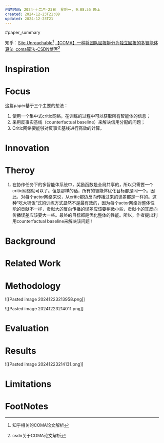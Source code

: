 ```yaml
---
创建时间: 2024-十二月-23日  星期一, 9:08:55 晚上
created: 2024-12-23T21:08
updated: 2024-12-23T21
---
```

#paper_summary 

知乎：[Site Unreachable](https://zhuanlan.zhihu.com/p/361648110)[^1]
[【COMA】一种将团队回报拆分为独立回报的多智能体算法\_coma算法-CSDN博客](https://blog.csdn.net/qq_38638132/article/details/114396018)[^2]
# Inspiration



# Focus
这篇paper基于三个主要的想法：

1. 使用一个集中式critic网络，在训练的过程中可以获取所有智能体的信息；
2. 采用反事实基线（counterfactual baseline）来解决信用分配的问题； 
3. Critic网络要能够对反事实基线进行高效的计算。


# Innovation



# Theroy
1. 在协作任务下的多智能体系统中，奖励函数是全局共享的，所以只需要一个critic网络就可以了。但是那样的话，所有的智能体优化目标都是同一个。因此，对每个actor网络来说，从critic那边反向传播过来的误差都是一样的。这种“吃大锅饭”式的训练方式显然不是最有效的，因为每个actor网络对整体性能的贡献不一样，贡献大的反向传播的误差应该要稍微小些，贡献小的其反向传播误差应该要大一些。最终的目标都是优化整体的性能。所以，作者提出利用counterfactual baseline来解决该问题！


# Background



# Related Work




# Methodology
![[Pasted image 20241223213958.png]]

![[Pasted image 20241223214011.png]]
# Evaluation



# Results
![[Pasted image 20241223214131.png]]


# Limitations


# FootNotes

[^1]: 知乎相关的COMA论文解析
[^2]: csdn关于COMA论文解析